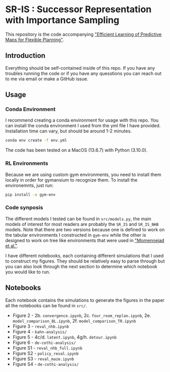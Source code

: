 # SR-IS : Successor Representation with Importance Sampling
This repository is the code accompanying ["Efficient Learning of Predictive Maps for Flexible Planning"](https://osf.io/preprints/psyarxiv/ak57f).

## Introduction
Everything should be self-contained inside of this repo. If you have any troubles running the code or if you have any quesstions you can reach out to me via email or make a GitHub issue.

## Usage
### Conda Environment
I recommend creating a conda environment for usage with this repo. You can install the conda environment I used from the yml file I have provided. Installation time can vary, but should be around 1-2 minutes.
```bash
conda env create -f env.yml
```

The code has been tested on a MacOS (13.6.7) with Python (3.10.0).

### RL Environments
Because we are using custom gym environments, you need to install them locally in order for gymansium to recognize them. To install the environemnts, just run:
```bash
pip install -e gym-env
```

### Code synposis
The different models I tested can be found in `src/models.py`, the main models of interest for most readers are probably the `SR_IS` and `SR_IS_NHB` models. Note that there are two versions because one is defined to work on the tabular environments I constructed in `gym-env` while the other is designed to work on tree like environments that were used in ["Momennejad et al."](https://scholar.google.com/citations?view_op=view_citation&hl=en&user=OFdUAJwAAAAJ&citation_for_view=OFdUAJwAAAAJ:Tyk-4Ss8FVUC).

I have different notebooks, each containing different simulations that I used to construct my figures. They should be relatively easy to parse through but you can also look through the next section to determine which notebook you would like to run.

## Notebooks
Each notebook contains the simulations to generate the figures in the paper all the notebooks can be found in `src/`.
* Figure 2 - 2b. `convergence.ipynb`, 2c. `four_room_replan.ipynb`, 2e. `model_comparison_BL.ipynb`, 2f. `model_comparison_TR.ipynb`
* Figure 3 - `reval_nhb.ipynb`
* Figure 4 - `kahn-analysis/`
* Figure 5 - 4c/d. `latent.ipynb`, 4g/h. `detour.ipynb`
* Figure 6 - `de-cothi-analysis/`
* Figure S1 - `reval_nhb_full.ipynb`
* Figure S2 - `policy_reval.ipynb`
* Figure S3 - `reval_maze.ipynb`
* Figure S4 - `de-cothi-analysis/`